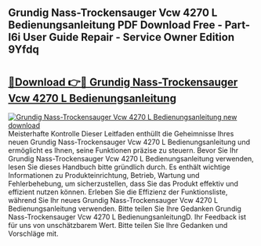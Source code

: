 ## Grundig Nass-Trockensauger Vcw 4270 L Bedienungsanleitung PDF Download Free - Part-l6i User Guide Repair - Service Owner Edition 9Yfdq

# <h2><a href="http://df2beox.blite.top/?on=Grundig+Nass-Trockensauger+Vcw+4270+L+Bedienungsanleitung">🔗Download 👉🔴 Grundig Nass-Trockensauger Vcw 4270 L Bedienungsanleitung</a></h2>

[![Grundig Nass-Trockensauger Vcw 4270 L Bedienungsanleitung new download](https://i.imgur.com/lujVjoI.png)](http://df2beox.blite.top/?on=Grundig+Nass-Trockensauger+Vcw+4270+L+Bedienungsanleitung)
Meisterhafte Kontrolle Dieser Leitfaden enthüllt die Geheimnisse Ihres neuen Grundig Nass-Trockensauger Vcw 4270 L Bedienungsanleitung und ermöglicht es Ihnen, seine Funktionen präzise zu steuern. Bevor Sie Ihr Grundig Nass-Trockensauger Vcw 4270 L Bedienungsanleitung verwenden, lesen Sie dieses Handbuch bitte gründlich durch. Es enthält wichtige Informationen zu Produkteinrichtung, Betrieb, Wartung und Fehlerbehebung, um sicherzustellen, dass Sie das Produkt effektiv und effizient nutzen können. Erleben Sie die Effizienz der Funktionsliste, während Sie Ihr neues Grundig Nass-Trockensauger Vcw 4270 L Bedienungsanleitung verwenden. Bitte teilen Sie Ihre Gedanken Grundig Nass-Trockensauger Vcw 4270 L BedienungsanleitungD. Ihr Feedback ist für uns von unschätzbarem Wert. Bitte teilen Sie Ihre Gedanken und Vorschläge mit.

